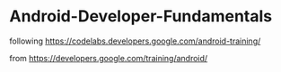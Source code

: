 # Android-Developer-Fundamentals
following https://codelabs.developers.google.com/android-training/

from https://developers.google.com/training/android/
